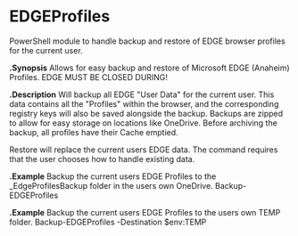 # EDGEProfiles
PowerShell module to handle backup and restore of EDGE browser profiles for the current user.

**.Synopsis**
  Allows for easy backup and restore of Microsoft EDGE (Anaheim) Profiles.
  EDGE MUST BE CLOSED DURING!

**.Description**
  Will backup all EDGE "User Data" for the current user. This data contains all the "Profiles" within the browser, and the corresponding registry keys will also be saved alongside the backup.
  Backups are zipped to allow for easy storage on locations like OneDrive.
  Before archiving the backup, all profiles have their Cache emptied.

  Restore will replace the current users EDGE data. The command requires that the user chooses how to handle existing data.

 **.Example**
   Backup the current users EDGE Profiles to the \_EdgeProfilesBackup folder in the users own OneDrive.
   Backup-EDGEProfiles

 **.Example**
   Backup the current users EDGE Profiles to the users own TEMP folder.
   Backup-EDGEProfiles -Destination $env:TEMP
